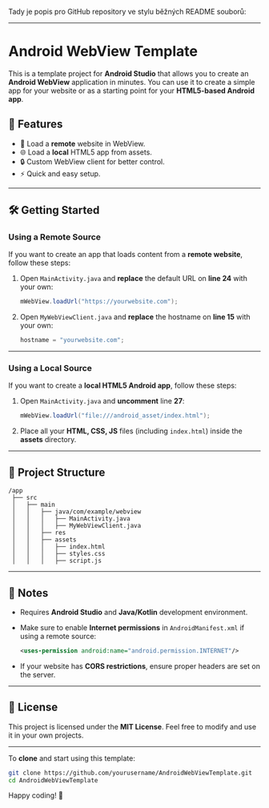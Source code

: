 Tady je popis pro GitHub repository ve stylu běžných README souborů:

---

# Android WebView Template

This is a template project for **Android Studio** that allows you to create an **Android WebView** application in minutes. You can use it to create a simple app for your website or as a starting point for your **HTML5-based Android app**.

## 🚀 Features

- 📱 Load a **remote** website in WebView.
- 🌐 Load a **local** HTML5 app from assets.
- 🔒 Custom WebView client for better control.
- ⚡ Quick and easy setup.

---

## 🛠 Getting Started

### Using a **Remote Source**
If you want to create an app that loads content from a **remote website**, follow these steps:

1. Open `MainActivity.java` and **replace** the default URL on **line 24** with your own:

   ```java
   mWebView.loadUrl("https://yourwebsite.com");
   ```

2. Open `MyWebViewClient.java` and **replace** the hostname on **line 15** with your own:

   ```java
   hostname = "yourwebsite.com";
   ```

---

### Using a **Local Source**
If you want to create a **local HTML5 Android app**, follow these steps:

1. Open `MainActivity.java` and **uncomment** line **27**:

   ```java
   mWebView.loadUrl("file:///android_asset/index.html");
   ```

2. Place all your **HTML, CSS, JS** files (including `index.html`) inside the **assets** directory.

---

## 📂 Project Structure

```
/app
 ├── src
 │   ├── main
 │   │   ├── java/com/example/webview
 │   │   │   ├── MainActivity.java
 │   │   │   ├── MyWebViewClient.java
 │   │   ├── res
 │   │   ├── assets
 │   │   │   ├── index.html
 │   │   │   ├── styles.css
 │   │   │   ├── script.js
```

---

## 📌 Notes

- Requires **Android Studio** and **Java/Kotlin** development environment.
- Make sure to enable **Internet permissions** in `AndroidManifest.xml` if using a remote source:

  ```xml
  <uses-permission android:name="android.permission.INTERNET"/>
  ```

- If your website has **CORS restrictions**, ensure proper headers are set on the server.

---

## 📜 License

This project is licensed under the **MIT License**. Feel free to modify and use it in your own projects.

---

To **clone** and start using this template:

```sh
git clone https://github.com/yourusername/AndroidWebViewTemplate.git
cd AndroidWebViewTemplate
```

Happy coding! 🚀
